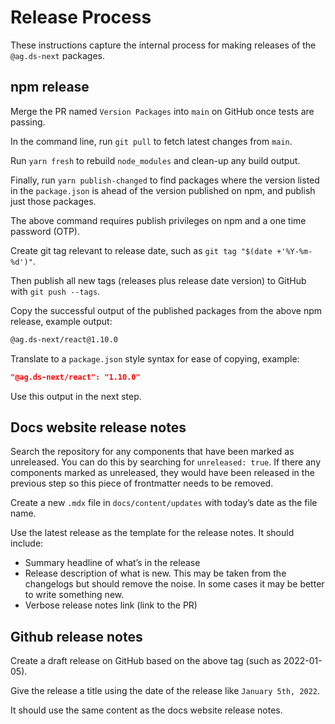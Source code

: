 # Release Process

These instructions capture the internal process for making releases of the `@ag.ds-next` packages.

## npm release

Merge the PR named `Version Packages` into `main` on GitHub once tests are passing.

In the command line, run `git pull` to fetch latest changes from `main`.

Run `yarn fresh` to rebuild `node_modules` and clean-up any build output.

Finally, run `yarn publish-changed` to find packages where the version listed in the `package.json` is ahead of the version published on npm, and publish just those packages.

The above command requires publish privileges on npm and a one time password (OTP).

Create git tag relevant to release date, such as `git tag "$(date +'%Y-%m-%d')"`.

Then publish all new tags (releases plus release date version) to GitHub with `git push --tags`.

Copy the successful output of the published packages from the above npm release, example output:

```sh
@ag.ds-next/react@1.10.0
```

Translate to a `package.json` style syntax for ease of copying, example:

```json
"@ag.ds-next/react": "1.10.0"
```

Use this output in the next step.

## Docs website release notes

Search the repository for any components that have been marked as unreleased. You can do this by searching for `unreleased: true`. If there any components marked as unreleased, they would have been released in the previous step so this piece of frontmatter needs to be removed.

Create a new `.mdx` file in `docs/content/updates` with today’s date as the file name.

Use the latest release as the template for the release notes. It should include:

- Summary headline of what’s in the release
- Release description of what is new. This may be taken from the changelogs but should remove the noise. In some cases it may be better to write something new.
- Verbose release notes link (link to the PR)

## Github release notes

Create a draft release on GitHub based on the above tag (such as 2022-01-05).

Give the release a title using the date of the release like `January 5th, 2022`.

It should use the same content as the docs website release notes.
